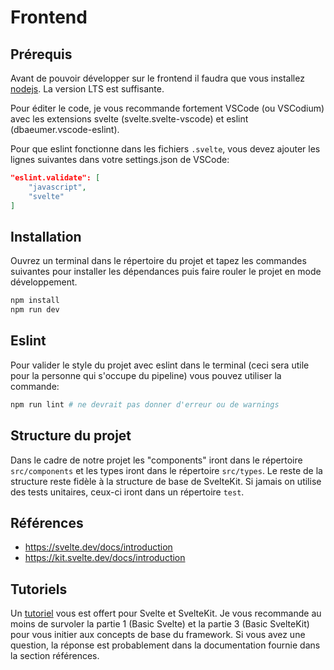 # Frontend

## Prérequis

Avant de pouvoir développer sur le frontend il faudra que vous installez [nodejs](https://nodejs.org/en). La version LTS est suffisante.

Pour éditer le code, je vous recommande fortement VSCode (ou VSCodium) avec les extensions svelte (svelte.svelte-vscode) et eslint (dbaeumer.vscode-eslint).

Pour que eslint fonctionne dans les fichiers `.svelte`, vous devez ajouter les lignes suivantes dans votre settings.json de VSCode:

```json
"eslint.validate": [
    "javascript",
    "svelte"
]
```

## Installation

Ouvrez un terminal dans le répertoire du projet et tapez les commandes suivantes pour installer les dépendances puis faire rouler le projet en mode développement.

```sh
npm install
npm run dev
```

## Eslint

Pour valider le style du projet avec eslint dans le terminal (ceci sera utile pour la personne qui s'occupe du pipeline) vous pouvez utiliser la commande:

```sh
npm run lint # ne devrait pas donner d'erreur ou de warnings
```

## Structure du projet

Dans le cadre de notre projet les "components" iront dans le répertoire `src/components` et les types iront dans le répertoire `src/types`. Le reste de la structure reste fidèle à la structure de base de SvelteKit. Si jamais on utilise des tests unitaires, ceux-ci iront dans un répertoire `test`.

## Références

- https://svelte.dev/docs/introduction
- https://kit.svelte.dev/docs/introduction

## Tutoriels

Un [tutoriel](https://learn.svelte.dev/tutorial/welcome-to-svelte) vous est offert pour Svelte et SvelteKit. Je vous recommande au moins de survoler la partie 1 (Basic Svelte) et la partie 3 (Basic SvelteKit) pour vous initier aux concepts de base du framework. Si vous avez une question, la réponse est probablement dans la documentation fournie dans la section références.

